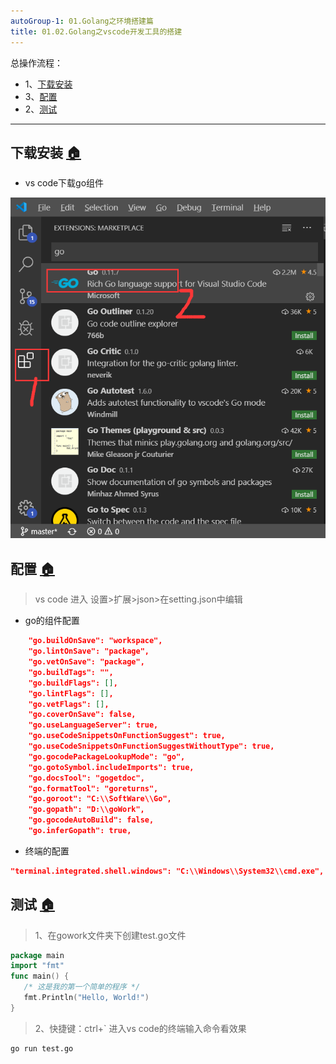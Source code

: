 ```yaml
---
autoGroup-1: 01.Golang之环境搭建篇
title: 01.02.Golang之vscode开发工具的搭建
---
```


总操作流程：
- 1、[下载安装](#go-01)
- 3、[配置](#go-02)
- 2、[测试](#go-03)

***

## 下载安装 <a name="go-01" href="#" >:house:</a>

- vs code下载go组件

![](./image/01.02-1.png)

## 配置 <a name="go-02" href="#" >:house:</a>

> vs code 进入 设置>扩展>json>在setting.json中编辑

- go的组件配置

```json
    "go.buildOnSave": "workspace",
    "go.lintOnSave": "package",
    "go.vetOnSave": "package",
    "go.buildTags": "",
    "go.buildFlags": [],
    "go.lintFlags": [],
    "go.vetFlags": [],
    "go.coverOnSave": false,
    "go.useLanguageServer": true,
    "go.useCodeSnippetsOnFunctionSuggest": true,
    "go.useCodeSnippetsOnFunctionSuggestWithoutType": true,
    "go.gocodePackageLookupMode": "go",
    "go.gotoSymbol.includeImports": true,
    "go.docsTool": "gogetdoc",
    "go.formatTool": "goreturns",
    "go.goroot": "C:\\SoftWare\\Go",
    "go.gopath": "D:\\goWork",
    "go.gocodeAutoBuild": false,
    "go.inferGopath": true,
```

- 终端的配置

```json
"terminal.integrated.shell.windows": "C:\\Windows\\System32\\cmd.exe",
```

## 测试 <a name="go-03" href="#" >:house:</a>

> 1、在gowork文件夹下创建test.go文件

```go
package main
import "fmt"
func main() {
   /* 这是我的第一个简单的程序 */
   fmt.Println("Hello, World!")
}
```

> 2、快捷键：ctrl+` 进入vs code的终端输入命令看效果

```shell
go run test.go
```

